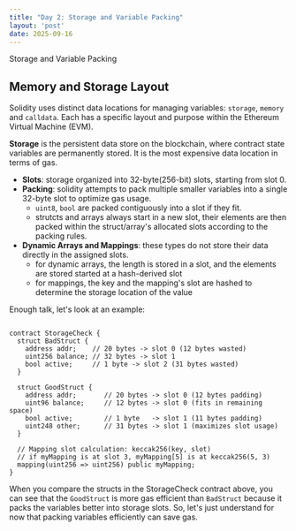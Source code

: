 ```yaml
---
title: "Day 2: Storage and Variable Packing"
layout: 'post'
date: 2025-09-16
---
```


Storage and Variable Packing

<!--more-->

## Memory and Storage Layout
Solidity uses distinct data locations for managing variables: `storage`, `memory` and `calldata`. Each has a specific layout and purpose within the Ethereum Virtual Machine (EVM).

**Storage** is the persistent data store on the blockchain, where contract state variables are permanently stored. It is the most expensive data location in terms of gas.

- **Slots**: storage organized into 32-byte(256-bit) slots, starting from slot 0.
- **Packing**: solidity attempts to pack multiple smaller variables into a single 32-byte slot to optimize gas usage.
   - `uint8`, `bool` are packed contiguously into a slot if they fit.
   - strutcts and arrays always start in a new slot, their elements are then packed within the struct/array's allocated slots according to the packing rules.
- **Dynamic Arrays and Mappings**: these types do not store their data directly in the assigned slots.
   - for dynamic arrays, the length is stored in a slot, and the elements are stored started at a hash-derived slot
   - for mappings, the key and the mapping's slot are hashed to determine the storage location of the value

Enough talk, let's look at an example:
```solidity

contract StorageCheck {
  struct BadStruct {
    address addr;    // 20 bytes -> slot 0 (12 bytes wasted) 
    uint256 balance; // 32 bytes -> slot 1
    bool active;     // 1 byte -> slot 2 (31 bytes wasted)
  }
    
  struct GoodStruct {
    address addr;       // 20 bytes -> slot 0 (12 bytes padding)
    uint96 balance;     // 12 bytes -> slot 0 (fits in remaining space)
    bool active;        // 1 byte   -> slot 1 (11 bytes padding)
    uint248 other;      // 31 bytes -> slot 1 (maximizes slot usage)
  }

  // Mapping slot calculation: keccak256(key, slot)
  // if myMapping is at slot 3, myMapping[5] is at keccak256(5, 3)
  mapping(uint256 => uint256) public myMapping;
}
```
When you compare the structs in the StorageCheck contract above, you can see that the `GoodStruct` is more gas efficient than `BadStruct` because it packs the variables better into storage slots. So, let's just understand for now that packing variables efficiently can save gas.
